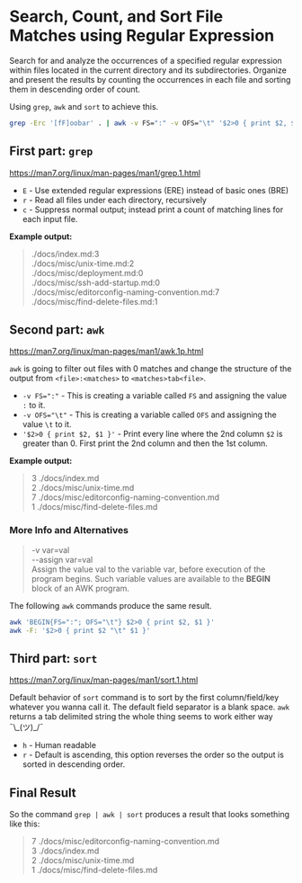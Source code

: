 # Search, Count, and Sort File Matches using Regular Expression

Search for and analyze the occurrences of a specified regular expression within files located in the current directory and its subdirectories. Organize and present the results by counting the occurrences in each file and sorting them in descending order of count.

Using `grep`, `awk` and `sort` to achieve this.

```sh
grep -Erc '[fF]oobar' . | awk -v FS=":" -v OFS="\t" '$2>0 { print $2, $1 }' | sort -hr
```

## First part: `grep`

https://man7.org/linux/man-pages/man1/grep.1.html

- `E` - Use extended regular expressions (ERE) instead of basic ones (BRE)
- `r` - Read all files under each directory, recursively
- `c` - Suppress normal output; instead print a count of matching lines for each input file.

**Example output:**

> ./docs/index.md:3  
> ./docs/misc/unix-time.md:2  
> ./docs/misc/deployment.md:0  
> ./docs/misc/ssh-add-startup.md:0  
> ./docs/misc/editorconfig-naming-convention.md:7  
> ./docs/misc/find-delete-files.md:1

## Second part: `awk`

https://man7.org/linux/man-pages/man1/awk.1p.html

`awk` is going to filter out files with 0 matches and change the structure of the output from `<file>:<matches>` to `<matches>tab<file>`.

- `-v FS=":"` - This is creating a variable called `FS` and assigning the value `:` to it.
- `-v OFS="\t"` - This is creating a variable called `OFS` and assigning the value `\t` to it.
- `'$2>0 { print $2, $1 }'` - Print every line where the 2nd column `$2` is greater than 0. First print the 2nd column and then the 1st column.

**Example output:**

> 3 ./docs/index.md  
> 2 ./docs/misc/unix-time.md  
> 7 ./docs/misc/editorconfig-naming-convention.md  
> 1 ./docs/misc/find-delete-files.md

### More Info and Alternatives

> -v var=val  
> --assign var=val  
> Assign the value val to the variable var, before execution of the program begins. Such variable values are available to the **BEGIN** block of an AWK program.

The following `awk` commands produce the same result.

```sh
awk 'BEGIN{FS=":"; OFS="\t"} $2>0 { print $2, $1 }'
awk -F: '$2>0 { print $2 "\t" $1 }'
```

## Third part: `sort`

https://man7.org/linux/man-pages/man1/sort.1.html

Default behavior of `sort` command is to sort by the first column/field/key whatever you wanna call it. The default field separator is a blank space. `awk` returns a tab delimited string the whole thing seems to work either way ¯\\\_(ツ)\_/¯

- `h` - Human readable
- `r` - Default is ascending, this option reverses the order so the output is sorted in descending order.

## Final Result

So the command `grep | awk | sort` produces a result that looks something like this:

> 7 ./docs/misc/editorconfig-naming-convention.md  
> 3 ./docs/index.md  
> 2 ./docs/misc/unix-time.md  
> 1 ./docs/misc/find-delete-files.md
